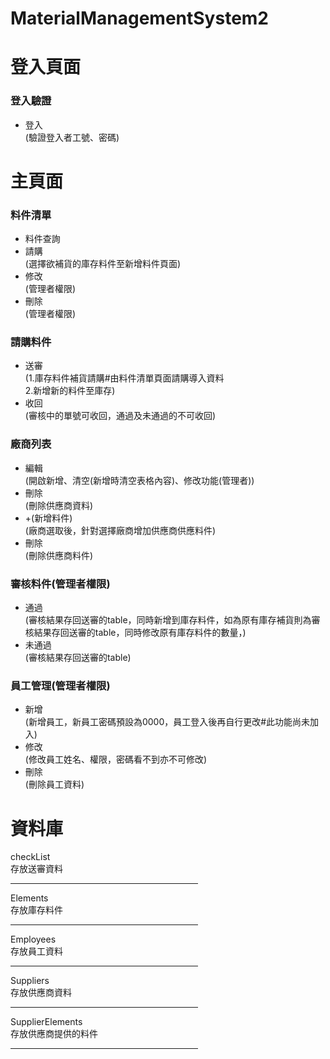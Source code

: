 # MaterialManagementSystem2
 <h1>登入頁面</h1>
 <div>
 <div>
 <h3>登入驗證</h3>
 <ul>
  <li>登入<br/><span>(驗證登入者工號、密碼)</span></li>
 </ul>
 </div>
 
 </div>
 
 
 
 
 <h1>主頁面</h1>
 <div>

 <div>
 <h3>料件清單</h3>
 <ul>
  <li>料件查詢</li>
  <li>請購<br/><span>(選擇欲補貨的庫存料件至新增料件頁面)</span></li>
  <li>修改<br/><span>(管理者權限)</span></li>
  <li>刪除<br/><span>(管理者權限)</span></li>
 </ul>
 </div>
 <div>
 <h3>請購料件</h3>
 <ul>
  <li>送審<br/><span>(1.庫存料件補貨請購<span>#由料件清單頁面請購導入資料</span><br/>2.新增新的料件至庫存)</span></li>
  <li>收回<br/><span>(審核中的單號可收回，通過及未通過的不可收回)</span></li>
 </ul>
 </div>
 <div>
 <h3>廠商列表</h3>
 <ul>
  <li>編輯<br/><span>(開啟新增、清空(新增時清空表格內容)、修改功能(管理者))</span></li>
  <li>刪除<br/><span>(刪除供應商資料)</span></li>
  <li>+(新增料件)<br/><span>(廠商選取後，針對選擇廠商增加供應商供應料件)</span></li>
  <li>刪除<br/><span>(刪除供應商料件)</span></li>
 </ul>
 </div>
 <div>
 <h3>審核料件(管理者權限)</h3>
 <ul>
  <li>通過<br/><span>(審核結果存回送審的table，同時新增到庫存料件，如為原有庫存補貨則為審核結果存回送審的table，同時修改原有庫存料件的數量，)</span></li>
  <li>未通過<br/><span>(審核結果存回送審的table)</span></li>
 </ul>
 </div>
 <div>
 <h3>員工管理(管理者權限)</h3>
 <ul>
  <li>新增<br/><span>(新增員工，新員工密碼預設為0000，員工登入後再自行更改#此功能尚未加入)</span></li>
  <li>修改<br/><span>(修改員工姓名、權限，密碼看不到亦不可修改)</li>
  <li>刪除<br/><span>(刪除員工資料)</li>
 </ul>
 </div>
 </div>
 
 
 
 <h1>資料庫</h1>
 <div>checkList</div>
 <span>存放送審資料</span>
 <hr width="300px"/>
 <div>Elements</div>
 <span>存放庫存料件</span>
 <hr width="300px"/>
 <div>Employees</div>
 <span>存放員工資料</span>
 <hr width="300px"/>
 <div>Suppliers</div>
 <span>存放供應商資料</span>
 <hr width="300px"/>
 <div>SupplierElements</div>
 <span>存放供應商提供的料件</span>
 <hr width="300px"/>


 
 
 
